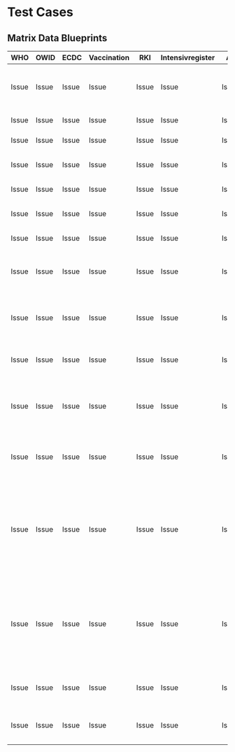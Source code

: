 # Test Cases

## Matrix Data Blueprints

| WHO   | OWID  | ECDC  | Vaccination | RKI   | Intensivregister | All     | Label     | Test Case                                      |
|-------|-------|-------|-------------|-------|------------------|---------|-----------|------------------------------------------------|
| Issue | Issue | Issue | Issue       | Issue | Issue            | Issue   | Test Case | Navigation and Pages for Info, Tasks and Tests |
| Issue | Issue | Issue | Issue       | Issue | Issue            | Issue   | Test Case | Download Data File |
| Issue | Issue | Issue | Issue       | Issue | Issue            | Issue   | Test Case | import |
| Issue | Issue | Issue | Issue       | Issue | Issue            | Issue   | Test Case | full update Dimension Tables |
| Issue | Issue | Issue | Issue       | Issue | Issue            | Issue   | Test Case | full update Fact Table |
| Issue | Issue | Issue | Issue       | Issue | Issue            | Issue   | Test Case | update Dimension Tables |
| Issue | Issue | Issue | Issue       | Issue | Issue            | Issue   | Test Case | update Fact Table |
| Issue | Issue | Issue | Issue       | Issue | Issue            | Issue   | Test Case | Navigation and Pages for Imported Table |
| Issue | Issue | Issue | Issue       | Issue | Issue            | Issue   | Test Case | Navigation and Pages for Dimension Tables |
| Issue | Issue | Issue | Issue       | Issue | Issue            | Issue   | Test Case | Navigation and Pages for Fact Table |
| Issue | Issue | Issue | Issue       | Issue | Issue            | Issue   | Test Case | Update UML Diagrams for Domain Model   |
| Issue | Issue | Issue | Issue       | Issue | Issue            | Issue   | Test Case | Update UML Diagrams for Use Cases  |
| Issue | Issue | Issue | Issue       | Issue | Issue            | Issue   | Test Case | add Selenium Tests for all Frontend Urls and Pages without any Access to Database |
| Issue | Issue | Issue | Issue       | Issue | Issue            | Issue   | Test Case | add Selenium Tests for all Frontend Urls and Pages with Read Access to Database |
| Issue | Issue | Issue | Issue       | Issue | Issue            | Issue   | Test Case | write Tast-Plan for manual Testing |
| Issue | Issue | Issue | Issue       | Issue | Issue            | Issue   | Test Case | write Checklist for manual Testing |
